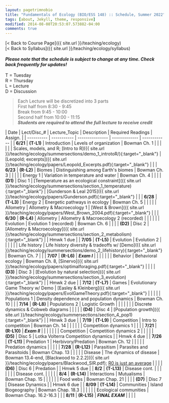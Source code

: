 ```yaml
---
layout: pagetrimnobio
title: "Fundamentals of Ecology (BIO/ESS 148) :: Schedule, Summer 2022"
tags: [about, Jekyll, theme, responsive]
modified: 2014-08-08T20:53:07.573882-04:00
comments: true
---
```


[< Back to Course Page]({{ site.url }}/teaching/ecology)  
[< Back to Syllabus]({{ site.url }}/teaching/ecology/syllabus)  
<br>
***Please note that the schedule is subject to change at any time. Check back frequently for updates!***  
<br>
T = Tuesday  
R = Thursday  
L = Lecture  
D = Discussion

<style>
table{
    border-collapse: collapse;
    border-spacing: 0;
    /* border:1px solid #808080; */
}
td{
    text-align: left;
}

/* th{
    border:1px solid #808080;
}

td{
    border:1px solid #808080;
} */
tr:nth-child(even) {background: #CCC}
tr:nth-child(odd) {background: #FFF}
</style>

> Each Lecture will be discretized into 3 parts  
> First half from 8:30 - 9:45  
> Break from 9:45 - 10:00  
> Second half from 10:00 - 11:15  
> ***Students are required to attend the full lecture to receive credit***


| Date | Lect/Disc_# | Lecture_Topic | Description | Required Readings | Assign. |
| ---------- | ----------- | --------------- | ------------- | ------------ |
| **6/21**       | **(T-L1)** | Introduction | Levels of organization | Bowman Ch. 1 |     |
|       |  |  | Scales, models, and R; [Intro to R]({{ site.url }}/teaching/ecology/summersections/demo_1_introtoR/){:target="_blank"} | [Leopold; excerpts]({{ site.url }}/teaching/ecology/papers/Leopold_Excerpts.pdf){:target="_blank"} |      |
| **6/23**  | **(R-L2)** | Biomes | Distinguishing among Earth's biomes | Bowman Ch. 3 |     |
|    |   | Energy 1 | Variation in temperature and water | Bowman Ch. 4 |     |
|        | **(D1)** | Disc 1 |  [Temperature as an ecological constraint]({{ site.url }}/teaching/ecology/summersections/section_1_temperature){:target="_blank"}    | [Gunderson & Leal 2015]({{ site.url }}/teaching/ecology/papers/Gunderson.pdf){:target="_blank"} |     |
| **6/28** | **(T-L3)** | Energy 2 | Energetic pathways in ecology | Bowman Ch. 5 |    |
|   |   | Allometry | Allometry & Macroecology 1 | [West & Brown]({{ site.url }}/teaching/ecology/papers/West_Brown_2004.pdf){:target="_blank"} |    |
| **6/30** | **(R-L4)** | Allometry | Allometry & Macroecology 2 (recorded) | |    |
|  |  | Evolution | Evolution 1 (recorded) | Bowman Ch. 6 |   |
|         | **(D2)** | Disc 2 |  [Allometry & Macroecology]({{ site.url }}/teaching/ecology/summersections/section_2_metabolism){:target="_blank"}  |    |  Hmwk 1 due   |
| **7/05** | **(T-L5)** | Evolution | Evolution 2 |  |    |
|  |  | Life history | Life history diversity & tradeoffs w/ [Demo]({{ site.url }}/teaching/ecology/summersections/demo_2_lifehistory){:target="_blank"} | Bowman Ch. 7 |    |
| **7/07** | **(R-L6)** | ***Exam I***  |  |  |    |
|  |  | Behavior | Behavioral ecology | Bowman Ch. 8, [Sinervo]({{ site.url }}/teaching/ecology/papers/optimalforaging.pdf){:target="_blank"} |    |
|         | **(D3)** | Disc 3 |   [Evolution by natural selection]({{ site.url }}/teaching/ecology/summersections/section_3_evolution){:target="_blank"}  |  |  Hmwk 2 due  |
| **7/12** | **(T-L7)** | Games | Evolutionary Game Theory w/ Demo   | [Easley & Kleinberg]({{ site.url }}/teaching/ecology/papers/EvolGameTheory.pdf){:target="_blank"} |    |
|  |  | Populations 1 | Density dependence and population dynamics | Bowman Ch. 10 |    |
| **7/14** | **(R-L8)** | Populations 2 | Logistic Growth   |    |    |
|  |  |  | Discrete dynamics & Cobweb diagrams  |    |    |
|         | **(D4)** | Disc 4 |  [Population growth]({{ site.url }}/teaching/ecology/summersections/section_4_pop1){:target="_blank"}   |  |  Hmwk 3 due  |
| **7/19** | **(T-L9)** | Competition | Intro to competition | Bowman Ch. 14 |    |
|  |  |  | Competition dynamics 1 |  |    |
| **7/21** | **(R-L10)** | ***Exam II*** |  |  |    |
|  |  | Competition | Competition dynamics 2 |  |    |
|         | **(D5)** | Disc 5 |  Lotka Volterra Competition dynamics    |  |  Hmwk 4 due |
| **7/26** | **(T-L11)** | Predation 1 | Herbivory/Predation | Bowman Ch. 12 |    |
|  |  | Predation dynamics |  |  |    |
| **7/28** | **(R-L12)** | Parasitism | Parasites and Parasitoids | Bowman Chap. 13 |    |
|  |  | Disease | The dynamics of disease | Bowman 13.4-end, [Blackwood to 2.2.2]({{ site.url }}/teaching/ecology/papers/Blackwood_SIR.pdf); [R0 is just an average](https://www.santafe.edu/news-center/news/transmission-t-024-cristopher-moore-on-the-heavy-tail-of-outbreaks) |    |
|         | **(D6)** | Disc 6 |  Predation    |  |  Hmwk 5 due |
| **8/2** | **(T-L13)** | Disease cont. |  |  |    |
|  |  | Disease cont. |  |  |    |
| **8/4** | **(R-L14)** | Interactions | Mutualisms  | Bowman Chap. 15 |    |
|  |  |  | Food webs | Bowman Chap. 21 |    |
|         | **(D7)** | Disc 7 | Disease Dynamics  | | Hmwk 6 due |
| **8/09** | **(T-L14)** | Communities | Island Biogeography | Bowman Chap. 18.3 |    |
|  |  |  | Ecological communities | Bowman Chap. 16.2-16.3 |    |
| **8/11** | **(R-L15)** | ***FINAL EXAM*** |   |  |  |



<!-- | **12/8** | **(T-L26)** | Communities | Community assembly, succession | Bowman Ch. 17 |    |
| **12/10** | **(R-L27)** | Biogeography | Patterns of species diversity | Bowman Ch. 18 |    |
|     **12/11**    | **(F-D14)** | Disc 14 | Modeling colonization & extinction  | |  | -->
<!-- | **11/17** | **(T-L22)** | Disease 1 | The dynamics of disease | TBD |    |
| **11/19** | **(R-L23)** | Disease 2 | Epidemics and pandemics |  |    | -->

<!---
| **11/17** | **23-T** | Interactions | Mutualism and commensalism | Bowman Ch. 15 |    |
| **11/19** | **24-R** | Networks | Interactions across ecological networks | TBD |    |
|         | | **Disc-12** |  Analyzing ecological networks |  | HW-9 due |--->
